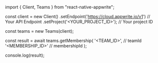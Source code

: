 import { Client, Teams } from "react-native-appwrite";

const client = new Client()
    .setEndpoint('https://cloud.appwrite.io/v1') // Your API Endpoint
    .setProject('<YOUR_PROJECT_ID>'); // Your project ID

const teams = new Teams(client);

const result = await teams.getMembership(
    '<TEAM_ID>', // teamId
    '<MEMBERSHIP_ID>' // membershipId
);

console.log(result);

